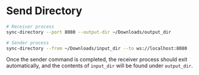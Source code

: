 # Send Directory

```bash
# Receiver process
sync-directory --port 8080 --output-dir ~/Downloads/output_dir

# Sender process
sync-directory --from ~/Downloads/input_dir --to ws://localhost:8080
```

Once the sender command is completed, the receiver process should exit automatically, and the contents of `input_dir` will be found under `output_dir`.